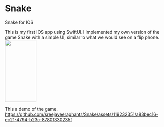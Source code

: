 # Snake
Snake for IOS

This is my first IOS app using SwiftUI.
I implemented my own version of the game Snake with a simple UI, similar to what we would see on a flip phone. 
<img src="https://github.com/sreejaveeraghanta/Snake/assets/119232351/a7468fe9-8e6e-493d-80bd-968a6bc711df" width="100" height="200">

This a demo of the game.
https://github.com/sreejaveeraghanta/Snake/assets/119232351/a83bec16-ec21-4794-b23c-87801330235f


